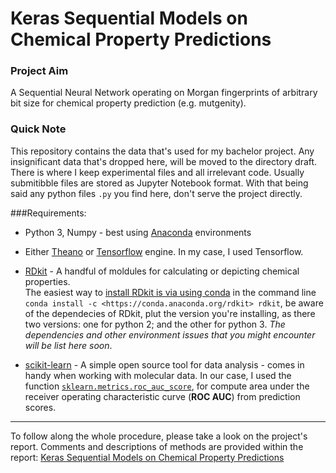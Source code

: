 # Keras Sequential Models on Chemical Property Predictions

### Project Aim

A Sequential Neural Network operating on Morgan fingerprints of arbitrary bit size for chemical property prediction (e.g. mutgenity).

### Quick Note

This repository contains the data that's used for my bachelor project. Any insignificant data that's dropped here, will be moved to the directory draft. There is where I keep experimental files and all irrelevant code.
Usually submitibble files are stored as Jupyter Notebook format. With that being said any python files `.py` you find here, don't serve the project directly.

###Requirements:

* Python 3, Numpy - best using [Anaconda](https://www.continuum.io/downloads) environments

* Either [Theano](http://deeplearning.net/software/theano/install.html) or [Tensorflow](https://www.tensorflow.org/versions/r0.10/get_started/os_setup.html) engine. In my case, I used Tensorflow.

* [RDkit](http://www.rdkit.org/docs/Install.html) - A handful of moldules for calculating or depicting chemical properties.<br>The easiest way to [install RDkit is via using conda](https://www.rdkit.org/docs/Install.html) in the command line `conda install -c <https://conda.anaconda.org/rdkit> rdkit`, be aware of the dependecies of RDkit, plut the version you're installing, as there two versions: one for python 2; and the other for python 3. *The dependencies and other environment issues that you might encounter will be list here soon*.
* [scikit-learn](https://scikit-learn.org/stable/index.html) - A simple open source tool for data analysis - comes in handy when working with molecular data. In our case, I used the function [`sklearn.metrics.roc_auc_score`](https://scikit-learn.org/stable/modules/generated/sklearn.metrics.roc_auc_score.html#sklearn.metrics.roc_auc_score), for compute area under the receiver operating characteristic curve (**ROC AUC**) from prediction scores.



-------

To follow along the whole procedure, please take a look on the project's report. Comments and descriptions of methods are provided within the report: [Keras Sequential Models on Chemical Property Predictions](report/Keras_Sequential_Models_on_Chemical_Property_Predictions.pdf)